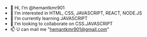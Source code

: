 - 👋 Hi, I’m @hemantkmr901
- 👀 I’m interested in HTML, CSS, JAVASCRIPT, REACT, NODE.JS
- 🌱 I’m currently learning JAVASCRIPT
- 💞️ I’m looking to collaborate on CSS.JAVASCRIPT
- 📫 U can mail me "hemantkmr901@gmail.com"

<!---
hemantkmr901/hemantkmr901 is a ✨ special ✨ repository because its `README.md` (this file) appears on your GitHub profile.
You can click the Preview link to take a look at your changes.
--->
